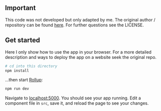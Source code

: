 ## Important

This code was not developed but only adapted by me. The original author / repository
can be found [here](https://github.com/st--/interactive-gp-visualization). For further
questions see the LICENSE.


## Get started

Here I only show how to use the app in your browser. For a more detailed description
and ways to deploy the app on a website seek the original repo.


```bash
# cd into this directory
npm install
```

...then start [Rollup](https://rollupjs.org):

```bash
npm run dev
```

Navigate to [localhost:5000](http://localhost:5000). You should see your app running.
Edit a component file in `src`, save it, and reload the page to see your changes.
